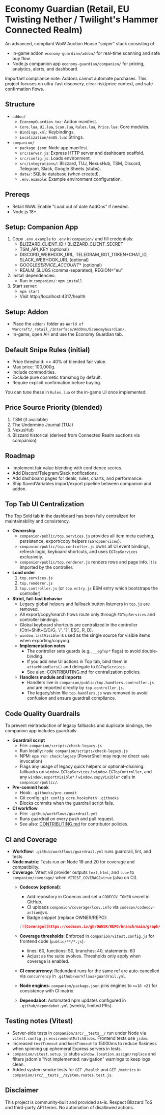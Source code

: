 # Economy Guardian (Retail, EU Twisting Nether / Twilight's Hammer Connected Realm)

An advanced, compliant WoW Auction House "sniper" stack consisting of:

- In-game addon `economy-guardian/addon/` for real-time scanning and safe buy flow.
- Node.js companion app `economy-guardian/companion/` for pricing, analytics, alerts, and dashboard.

Important compliance note: Addons cannot automate purchases. This project focuses on ultra-fast discovery, clear risk/price context, and safe confirmation flows.

## Structure

- `addon/`
  - `EconomyGuardian.toc`: Addon manifest.
  - `Core.lua`, `UI.lua`, `Scan.lua`, `Rules.lua`, `Price.lua`: Core modules.
  - `Bindings.xml`: Keybindings.
  - `Localization/enUS.lua`: Strings.
- `companion/`
  - `package.json`: Node app manifest.
  - `src/server.js`: Express HTTP server and dashboard scaffold.
  - `src/config.js`: Loads environment.
  - `src/integrations/`: Blizzard, TUJ, NexusHub, TSM, Discord, Telegram, Slack, Google Sheets (stubs).
  - `data/`: SQLite database (when created).
  - `.env.example`: Example environment configuration.

## Prereqs

- Retail WoW. Enable "Load out of date AddOns" if needed.
- Node.js 18+.

## Setup: Companion App

1. Copy `.env.example` to `.env` in `companion/` and fill credentials:
   - BLIZZARD_CLIENT_ID / BLIZZARD_CLIENT_SECRET
   - TSM_API_KEY (optional)
   - DISCORD_WEBHOOK_URL, TELEGRAM_BOT_TOKEN+CHAT_ID, SLACK_WEBHOOK_URL (optional)
   - GOOGLE*SERVICE_ACCOUNT*\* (optional)
   - REALM_SLUGS (comma-separated), REGION="eu"
2. Install dependencies:
   - Run in `companion/`: `npm install`
3. Start server:
   - `npm start`
   - Visit http://localhost:4317/health

## Setup: Addon

- Place the `addon/` folder as `World of Warcraft/_retail_/Interface/AddOns/EconomyGuardian/`.
- In-game, open AH and use the Economy Guardian tab.

## Default Snipe Rules (initial)

- Price threshold: <= 40% of blended fair value.
- Max price: 100,000g.
- Include commodities.
- Exclude pure cosmetic transmog by default.
- Require explicit confirmation before buying.

You can tune these in `Rules.lua` or the in-game UI once implemented.

## Price Source Priority (blended)

1. TSM (if available)
2. The Undermine Journal (TUJ)
3. NexusHub
4. Blizzard historical (derived from Connected Realm auctions via companion)

## Roadmap

- Implement fair value blending with confidence scores.
- Add Discord/Telegram/Slack notifications.
- Add dashboard pages for deals, rules, charts, and performance.
- Ship SavedVariables import/export pipeline between companion and addon.

## Top Tab UI Centralization

The Top Sold tab in the dashboard has been fully centralized for maintainability and consistency.

- **Ownership**
  - `companion/public/top.services.js` provides all item meta caching, persistence, export/copy helpers (`EGTopServices`).
  - `companion/public/top.controller.js` owns all UI event bindings, refresh logic, keyboard shortcuts, and uses `EGTopServices` exclusively.
  - `companion/public/top.renderer.js` renders rows and page info. It is imported by the controller.
- **Load order**
  1. `top.services.js`
  2. `top.renderer.js`
  3. `top.controller.js` (or `top.entry.js` ESM entry which bootstraps the controller)
- **Strict, fail-fast behavior**
  - Legacy global helpers and fallback button listeners in `top.js` are removed.
  - All export/copy/search flows route only through `EGTopServices` and controller bindings.
  - Global keyboard shortcuts are centralized in the controller (Ctrl+Shift+E/C/G, '/', '?', ESC, R, D).
  - `window.lastVisible` is used as the single source for visible items when exporting/copying.
  - **Implementation notes**
    - The controller sets guards (e.g., `__egTop*` flags) to avoid double-binding.
    - If you add new UI actions in Top tab, bind them in `attachHandlers()` and delegate to `EGTopServices`.
    - See also: [CONTRIBUTING.md](./CONTRIBUTING.md) for centralization policies.
  - **Handlers module and imports**
    - Handlers live in `companion/public/top.handlers.controller.js` and are imported directly by `top.controller.js`.
    - The legacy/shim file `top.handlers.js` was removed to avoid confusion and ensure guardrail compliance.

## Code Quality Guardrails

To prevent reintroduction of legacy fallbacks and duplicate bindings, the companion app includes guardrails:

- **Guardrail script**
  - File: `companion/scripts/check-legacy.js`
  - Run locally: `node companion/scripts/check-legacy.js`
  - NPM: `npm run check:legacy` (PowerShell may require direct `node` invocation)
  - Flags any usage of legacy quick helpers or optional-chaining fallbacks on `window.EGTopServices` / `window.EGTopController`, and any `window.exportVisible*` / `window.copyVisible*` calls in `companion/public/`.
- **Pre-commit hook**
  - Hook: `.githooks/pre-commit`
  - Git config: `git config core.hooksPath .githooks`
  - Blocks commits when the guardrail script fails.
- **CI workflow**
  - File: `.github/workflows/guardrail.yml`
  - Runs guardrail on every push and pull request.
  - See also: [CONTRIBUTING.md](./CONTRIBUTING.md) for contributor policies.

## CI and Coverage

- **Workflow**: `.github/workflows/guardrail.yml` runs guardrail, lint, and tests.
- **Node matrix**: Tests run on Node 18 and 20 for coverage and compatibility.
- **Coverage**: Vitest v8 provider outputs `text`, `html`, and `lcov` to `companion/coverage/` when `VITEST_COVERAGE=true` (also on CI).
  - **Codecov (optional)**:
    - Add repository in Codecov and set a `CODECOV_TOKEN` secret in GitHub.
    - CI uploads `companion/coverage/lcov.info` via `codecov/codecov-action@v4`.
    - Badge snippet (replace OWNER/REPO):

    ```md
    [![Coverage](https://codecov.io/gh/OWNER/REPO/branch/main/graph/badge.svg)](https://codecov.io/gh/OWNER/REPO)
    ```

  - **Coverage thresholds**: Enforced in `companion/vitest.config.js` for frontend code (`public/**/*.js`):
    - lines: 60, functions: 50, branches: 40, statements: 60
    - Adjust as the suite evolves. Thresholds only apply when coverage is enabled.
  - **CI concurrency**: Redundant runs for the same ref are auto-cancelled via `concurrency` in `.github/workflows/guardrail.yml`.
  - **Node engines**: `companion/package.json` pins engines to `>=18 <21` for consistency with CI matrix.
  - **Dependabot**: Automated npm updates configured in `.github/dependabot.yml` (weekly, limited PRs).

## Testing notes (Vitest)

- Server-side tests in `companion/src/__tests__/` run under Node via `vitest.config.js` `environmentMatchGlobs`. Frontend tests use `jsdom`.
- Increased `testTimeout` and `hookTimeout` to 15000ms to reduce flakiness when spinning up ephemeral Express servers in tests.
- `companion/vitest.setup.js` stubs `window.location.assign/replace` and filters jsdom's "Not implemented: navigation" warnings to keep logs clean.
- Added system smoke tests for `GET /health` and `GET /metrics` in `companion/src/__tests__/system.routes.test.js`.

## Disclaimer

This project is community-built and provided as-is. Respect Blizzard ToS and third-party API terms. No automation of disallowed actions.
